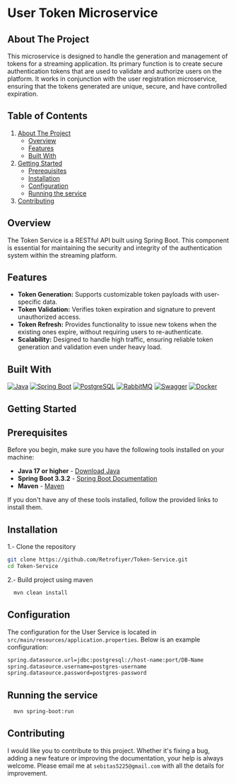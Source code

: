 <div>
    <h1>User Token Microservice</h1>
</div>

## About The Project

This microservice is designed to handle the generation and management of tokens for a streaming application. Its primary function is to create secure authentication tokens that are used to 
validate and authorize users on the platform. It works in conjunction with the user registration microservice, ensuring that the tokens generated are unique, secure, and have controlled expiration. 

## Table of Contents

<ol>
    <li>
      <a href="#about-the-project">About The Project</a>
      <ul>
        <li><a href="#overview">Overview</a></li>
        <li><a href="#features">Features</a></li>
        <li><a href="#built-with">Built With</a></li>
      </ul>
    </li>
    <li>
      <a href="#getting-started">Getting Started</a>
      <ul>
        <li><a href="#prerequisites">Prerequisites</a></li>
        <li><a href="#installation">Installation</a></li>
        <li><a href="#configuration">Configuration</a></li>
        <li><a href="#running-the-service">Running the service</a></li>
      </ul>
    </li>
    <li>
      <a href="#contributing">Contributing</a>
    </li>
 </ol>

## Overview

The Token Service is a RESTful API built using Spring Boot. This component is essential for maintaining the security and integrity of the authentication system within the streaming platform.

## Features

<div>
  <ul>
      <li> <b>Token Generation:</b> Supports customizable token payloads with user-specific data.</li>
      <li> <b>Token Validation:</b> Verifies token expiration and signature to prevent unauthorized access.</li>
      <li> <b>Token Refresh:</b> Provides functionality to issue new tokens when the existing ones expire, without requiring users to re-authenticate.</li>
    <li> <b>Scalability:</b> Designed to handle high traffic, ensuring reliable token generation and validation even under heavy load.</li>
  </ul>
</div>


## Built With

[![Java][java.com]][java-url]
[![Spring Boot][springboot.com]][springboot-url]
[![PostgreSQL][postgresql.com]][postgresql-url]
[![RabbitMQ][rabbitmq.com]][rabbitmq-url]
[![Swagger][swagger.com]][swagger-url] [![Docker][docker.com]][docker-url]

<!-- GETTING STARTED -->
## Getting Started

## Prerequisites

Before you begin, make sure you have the following tools installed on your machine:

- **Java 17 or higher** - [Download Java](https://www.oracle.com/java/technologies/javase-downloads.html)
- **Spring Boot 3.3.2** - [Spring Boot Documentation](https://spring.io/projects/spring-boot)
- **Maven** - [Maven](https://maven.apache.org/install.html)

If you don't have any of these tools installed, follow the provided links to install them.


## Installation

1.- Clone the repository
   ```sh
   git clone https://github.com/Retrofiyer/Token-Service.git
   cd Token-Service
   ```
2.- Build project using maven
 ```sh
   mvn clean install
   ```

## Configuration

The configuration for the User Service is located in `src/main/resources/application.properties`. Below is an example configuration:

 ```sh
 spring.datasource.url=jdbc:postgresql://host-name:port/DB-Name
 spring.datasource.username=postgres-username
 spring.datasource.password=postgres-password
   ```

## Running the service

  ```sh
    mvn spring-boot:run
   ```

## Contributing

I would like you to contribute to this project. Whether it's fixing a bug, adding a new feature or improving the documentation, your help is always welcome. Please email me at `sebitas5225@gmail.com` with all the details for improvement.

<!-- LINKS & IMAGES -->

[docker.com]: https://img.shields.io/badge/Docker-black?style=for-the-badge&logo=docker&logoColor=white
[docker-url]: https://www.docker.com/
[springboot.com]: https://img.shields.io/badge/SpringBoot-black?style=for-the-badge&logo=springboot&logoColor=white
[springboot-url]: https://spring.io/projects/spring-boot
[java.com]: https://img.shields.io/badge/Java-black?style=for-the-badge&logo=java&logoColor=white
[java-url]: https://www.oracle.com/java/
[rabbitmq.com]: https://img.shields.io/badge/RabbitMQ-black?style=for-the-badge&logo=rabbitmq&logoColor=white
[rabbitmq-url]: https://www.rabbitmq.com/
[swagger.com]: https://img.shields.io/badge/Swagger-black?style=for-the-badge&logo=swagger&logoColor=white
[swagger-url]: https://swagger.io/
[postgresql.com]: https://img.shields.io/badge/PostgreSQL-black?style=for-the-badge&logo=postgresql&logoColor=white
[postgresql-url]: https://www.postgresql.org/
